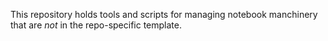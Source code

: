 This repository holds tools and scripts for managing notebook manchinery that are *not* in the repo-specific template.
